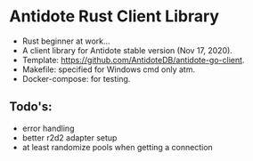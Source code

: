 # Antidote Rust Client Library

- Rust beginner at work...
- A client library for Antidote stable version (Nov 17, 2020).
- Template: https://github.com/AntidoteDB/antidote-go-client.
- Makefile: specified for Windows cmd only atm.
- Docker-compose: for testing.



## Todo's:
- error handling
- better r2d2 adapter setup
- at least randomize pools when getting a connection

